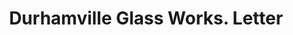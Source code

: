 ---
doi: 10.7916/D8JM3NVD
date_other: '1880'
date_other_textual: 1880-1889
form: correspondence
genre:
- Letters (correspondence)
name:
- Durhamville Glass Works
- Fox & Company
object_in_context_url: https://biggert.cul.columbia.edu/items/view/ave_biggert_01649
subject_hierarchical_geographic:
- Durhamville, New York, United States
subject_name:
- Durhamville Glass Works
- Fox & Company
title: Durhamville Glass Works. Letter
sort_title: Durhamville Glass Works. Letter
call_number: ave_biggert_01649
coordinates:
- 43.120555555555555,-75.67111111111112
pid: ave_biggert_01649
identifiers: ave_biggert_01649
canvas_id: ldpd:396908
permalink: "/items/ave_biggert_01649/"
layout: iiif-image-page
---
